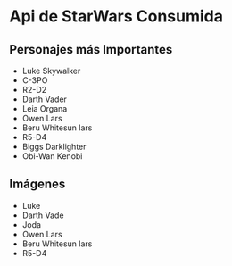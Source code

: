 # Api de StarWars Consumida

## Personajes más Importantes

* Luke Skywalker
* C-3PO
* R2-D2
* Darth Vader
* Leia Organa
* Owen Lars
* Beru Whitesun lars
* R5-D4
* Biggs Darklighter
* Obi-Wan Kenobi


## Imágenes

* Luke
* Darth Vade
* Joda
* Owen Lars
* Beru Whitesun lars
* R5-D4

